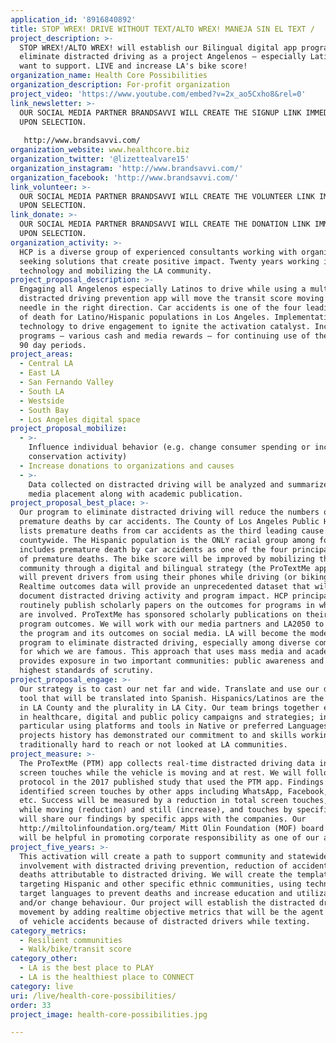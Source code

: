 ```yaml
---
application_id: '8916840892'
title: STOP WREX! DRIVE WITHOUT TEXT/ALTO WREX! MANEJA SIN EL TEXT /
project_description: >-
  STOP WREX!/ALTO WREX! will establish our Bilingual digital app program to
  eliminate distracted driving as a project Angelenos — especially Latinos -
  want to support. LIVE and increase LA's bike score!
organization_name: Health Core Possibilities
organization_description: For-profit organization
project_video: 'https://www.youtube.com/embed?v=2x_ao5Cxho8&rel=0'
link_newsletter: >-
  OUR SOCIAL MEDIA PARTNER BRANDSAVVI WILL CREATE THE SIGNUP LINK IMMEDIATELY
  UPON SELECTION.
   
   http://www.brandsavvi.com/
organization_website: www.healthcore.biz
organization_twitter: '@lizettealvare15'
organization_instagram: 'http://www.brandsavvi.com/'
organization_facebook: 'http://www.brandsavvi.com/'
link_volunteer: >-
  OUR SOCIAL MEDIA PARTNER BRANDSAVVI WILL CREATE THE VOLUNTEER LINK IMMEDIATELY
  UPON SELECTION.
link_donate: >-
  OUR SOCIAL MEDIA PARTNER BRANDSAVVI WILL CREATE THE DONATION LINK IMMEDIATELY
  UPON SELECTION.
organization_activity: >-
  HCP is a diverse group of experienced consultants working with organizations
  seeking solutions that create positive impact. Twenty years working in applied
  technology and mobilizing the LA community.
project_proposal_description: >-
  Engaging all Angelenos especially Latinos to drive while using a multilingual
  distracted driving prevention app will move the transit score moving the
  needle in the right direction. Car accidents is one of the four leading causes
  of death for Latino/Hispanic populations in Los Angeles. Implementation of new
  technology to drive engagement to ignite the activation catalyst. Incentive
  programs — various cash and media rewards — for continuing use of the app over
  90 day periods.
project_areas:
  - Central LA
  - East LA
  - San Fernando Valley
  - South LA
  - Westside
  - South Bay
  - Los Angeles digital space
project_proposal_mobilize:
  - >-
    Influence individual behavior (e.g. change consumer spending or increase
    conservation activity)
  - Increase donations to organizations and causes
  - >-
    Data collected on distracted driving will be analyzed and summarized for
    media placement along with academic publication.
project_proposal_best_place: >-
  Our program to eliminate distracted driving will reduce the numbers of
  premature deaths by car accidents. The County of Los Angeles Public Health
  lists premature deaths from car accidents as the third leading cause
  countywide. The Hispanic population is the ONLY racial group among four that
  includes premature death by car accidents as one of the four principal causes
  of premature deaths. The bike score will be improved by mobilizing the LA
  community through a digital and bilingual strategy (the ProTextMe app) that
  will prevent drivers from using their phones while driving (or biking).
  Realtime outcomes data will provide an unprecedented dataset that will
  document distracted driving activity and program impact. HCP principals
  routinely publish scholarly papers on the outcomes for programs in which we
  are involved. ProTextMe has sponsored scholarly publications on their European
  program outcomes. We will work with our media partners and LA2050 to publicize
  the program and its outcomes on social media. LA will become the model for its
  program to eliminate distracted driving, especially among diverse communities
  for which we are famous. This approach that uses mass media and academia
  provides exposure in two important communities: public awareness and the
  highest standards of scrutiny.
project_proposal_engage: >-
  Our strategy is to cast our net far and wide. Translate and use our digital
  tool that will be translated into Spanish. Hispanics/Latinos are the majority
  in LA County and the plurality in LA City. Our team brings together experience
  in healthcare, digital and public policy campaigns and strategies; in
  particular using platforms and tools in Native or preferred Languages. Our
  projects history has demonstrated our commitment to and skills working
  traditionally hard to reach or not looked at LA communities.
project_measure: >-
  The ProTextMe (PTM) app collects real-time distracted driving data including
  screen touches while the vehicle is moving and at rest. We will follow the
  protocol in the 2017 published study that used the PTM app. Findings
  identified screen touches by other apps including WhatsApp, Facebook, SMS,
  etc. Success will be measured by a reduction in total screen touches, touches
  while moving (reduction) and still (increase), and touches by specific app. We
  will share our findings by specific apps with the companies. Our
  http://miltolinfoundation.org/team/ Mitt Olin Foundation (MOF) board members
  will be helpful in promoting corporate responsibility as one of our aims.
project_five_years: >-
  This activation will create a path to support community and statewide
  involvement with distracted driving prevention, reduction of accidents and
  deaths attributable to distracted driving. We will create the template for
  targeting Hispanic and other specific ethnic communities, using technology in
  target languages to prevent deaths and increase education and utilization
  and/or change behaviour. Our project will establish the distracted driving
  movement by adding realtime objective metrics that will be the agent of change
  of vehicle accidents because of distracted drivers while texting.
category_metrics:
  - Resilient communities
  - Walk/bike/transit score
category_other:
  - LA is the best place to PLAY
  - LA is the healthiest place to CONNECT
category: live
uri: /live/health-core-possibilities/
order: 33
project_image: health-core-possibilities.jpg

---
```

